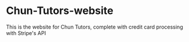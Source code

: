 # Chun-Tutors-website
This is the website for Chun Tutors, complete with credit card
processing with Stripe's API
